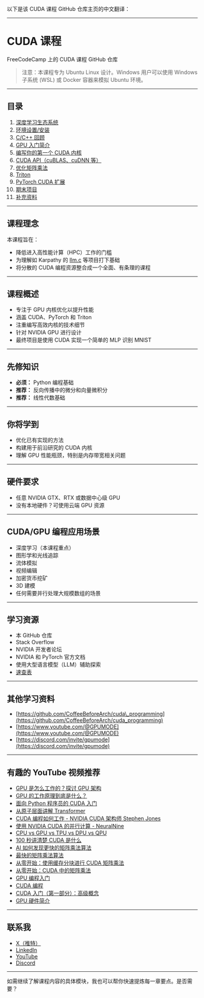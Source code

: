 以下是该 CUDA 课程 GitHub 仓库主页的中文翻译：

---

# CUDA 课程

FreeCodeCamp 上的 CUDA 课程 GitHub 仓库

> 注意：本课程专为 Ubuntu Linux 设计。Windows 用户可以使用 Windows 子系统 (WSL) 或 Docker 容器来模拟 Ubuntu 环境。

---

## 目录

1. [深度学习生态系统](01_Deep_Learning_Ecosystem/README.md)
2. [环境设置/安装](02_Setup/README.md)
3. [C/C++ 回顾](03_C_and_C++_Review/README.md)
4. [GPU 入门简介](04_Gentle_Intro_to_GPUs/README.md)
5. [编写你的第一个 CUDA 内核](05_Writing_your_First_Kernels/README.md)
6. [CUDA API（cuBLAS、cuDNN 等）](06_CUDA_APIs/README.md)
7. [优化矩阵乘法](07_Faster_Matmul/README.md)
8. [Triton](08_Triton/README.md)
9. [PyTorch CUDA 扩展](08_PyTorch_Extensions/README.md)
10. [期末项目](09_Final_Project/README.md)
11. [补充资料](10_Extras/README.md)

---

## 课程理念

本课程旨在：

* 降低进入高性能计算（HPC）工作的门槛
* 为理解如 Karpathy 的 [llm.c](https://github.com/karpathy/llm.c) 等项目打下基础
* 将分散的 CUDA 编程资源整合成一个全面、有条理的课程

---

## 课程概述

* 专注于 GPU 内核优化以提升性能
* 涵盖 CUDA、PyTorch 和 Triton
* 注重编写高效内核的技术细节
* 针对 NVIDIA GPU 进行设计
* 最终项目是使用 CUDA 实现一个简单的 MLP 识别 MNIST

---

## 先修知识

* **必须：** Python 编程基础
* **推荐：** 反向传播中的微分和向量微积分
* **推荐：** 线性代数基础

---

## 你将学到

* 优化已有实现的方法
* 构建用于前沿研究的 CUDA 内核
* 理解 GPU 性能瓶颈，特别是内存带宽相关问题

---

## 硬件要求

* 任意 NVIDIA GTX、RTX 或数据中心级 GPU
* 没有本地硬件？可使用云端 GPU 资源

---

## CUDA/GPU 编程应用场景

* 深度学习（本课程重点）
* 图形学和光线追踪
* 流体模拟
* 视频编辑
* 加密货币挖矿
* 3D 建模
* 任何需要并行处理大规模数组的场景

---

## 学习资源

* 本 GitHub 仓库
* Stack Overflow
* NVIDIA 开发者论坛
* NVIDIA 和 PyTorch 官方文档
* 使用大型语言模型（LLM）辅助探索
* [速查表](11_Extras/assets/cheatsheet.md)

---

## 其他学习资料

* [https://github.com/CoffeeBeforeArch/cuda\_programming](https://github.com/CoffeeBeforeArch/cuda_programming)
* [https://www.youtube.com/@GPUMODE](https://www.youtube.com/@GPUMODE)
* [https://discord.com/invite/gpumode](https://discord.com/invite/gpumode)

---

## 有趣的 YouTube 视频推荐

* [GPU 是怎么工作的？探讨 GPU 架构](https://www.youtube.com/watch?v=h9Z4oGN89MU)
* [GPU 的工作原理到底是什么？](https://www.youtube.com/watch?v=58jtf24uijw&ab_channel=Graphicode)
* [面向 Python 程序员的 CUDA 入门](https://www.youtube.com/watch?v=nOxKexn3iBo&ab_channel=JeremyHoward)
* [从原子层面讲解 Transformer](https://www.youtube.com/watch?v=7lJZHbg0EQ4&ab_channel=JacobRintamaki)
* [CUDA 编程如何工作 - NVIDIA CUDA 架构师 Stephen Jones](https://www.youtube.com/watch?v=QQceTDjA4f4&ab_channel=ChristopherHollinworth)
* [使用 NVIDIA CUDA 的并行计算 - NeuralNine](https://www.youtube.com/watch?v=zSCdTOKrnII&ab_channel=NeuralNine)
* [CPU vs GPU vs TPU vs DPU vs QPU](https://www.youtube.com/watch?v=r5NQecwZs1A&ab_channel=Fireship)
* [100 秒讲清楚 CUDA 是什么](https://www.youtube.com/watch?v=pPStdjuYzSI&ab_channel=Fireship)
* [AI 如何发现更快的矩阵乘法算法](https://www.youtube.com/watch?v=fDAPJ7rvcUw&t=1s&ab_channel=QuantaMagazine)
* [最快的矩阵乘法算法](https://www.youtube.com/watch?v=sZxjuT1kUd0&ab_channel=Dr.TreforBazett)
* [从零开始：使用缓存分块进行 CUDA 矩阵乘法](https://www.youtube.com/watch?v=ga2ML1uGr5o&ab_channel=CoffeeBeforeArch)
* [从零开始：CUDA 中的矩阵乘法](https://www.youtube.com/watch?v=DpEgZe2bbU0&ab_channel=CoffeeBeforeArch)
* [GPU 编程入门](https://www.youtube.com/watch?v=G-EimI4q-TQ&ab_channel=TomNurkkala)
* [CUDA 编程](https://www.youtube.com/watch?v=xwbD6fL5qC8&ab_channel=TomNurkkala)
* [CUDA 入门（第一部分）：高级概念](https://www.youtube.com/watch?v=4APkMJdiud0&ab_channel=JoshHolloway)
* [GPU 硬件简介](https://www.youtube.com/watch?v=kUqkOAU84bA&ab_channel=TomNurkkala)

---

## 联系我

* [X（推特）](https://x.com/elliotarledge)
* [LinkedIn](https://www.linkedin.com/in/elliot-arledge-a392b7243/)
* [YouTube](https://www.youtube.com/channel/UCjlt_l6MIdxi4KoxuMjhYxg)
* [Discord](https://discord.gg/JTTcFe7Pw2)

---

如需继续了解课程内容的具体模块，我也可以帮你快速提炼每一章要点。是否需要？
